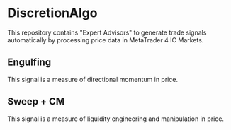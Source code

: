 # DiscretionAlgo

This repository contains "Expert Advisors" to generate trade signals automatically by processing price data in MetaTrader 4 IC Markets.

## Engulfing

This signal is a measure of directional momentum in price.

## Sweep + CM

This signal is a measure of liquidity engineering and manipulation in price.
